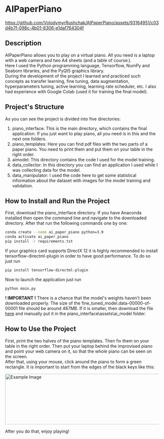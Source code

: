 # AIPaperPiano

https://github.com/VolodymyrRushchak/AIPaperPiano/assets/93164951/c03d4b7f-098c-4b01-8306-e1daf764304f

## Description
AIPaperPiano allows you to play on a virtual piano. All you need is a laptop with a web camera and two A4 sheets (and a table of course:). <br />
Here I used the Python programming language, Tensorflow, NumPy and Seaborn libraries, and the PyQt5 graphics library. <br />
During the development of the project I learned and practiced such concepts as transfer learning, fine tuning, data augmentation, hyperparameters tuning, active learning, learning rate scheduler, etc. I also had experience with Google Colab (used it for training the final model).

## Project's Structure
As you can see the project is divided into five directories: 
1. piano_interface: This is the main directory, which contains the final application. If you just want to play piano, all you need is in this and the next one folders.
2. piano_templates: Here you can find pdf files with the two parts of a paper piano. You need to print them and put them on your table in the right order.
3. aimodel: This directory contains the code I used for the model training.
4. data_collector: In this directory you can find an application I used while I was collecting data for the model.
5. data_manipulator: I used the code here to get some statistical information about the dataset with images for the model training and validation.

## How to Install and Run the Project
First, download the piano_interface directory. If you have Anaconda installed then open the command line and navigate to the downloaded directory. After that run the following commands one by one:
```bash
conda create --name ai_paper_piano python=3.9 
conda activate ai_paper_piano 
pip install -r requirements.txt
```
If your graphics card supports DirectX 12 it is highly recommended to install tensorflow-directml-plugin in order to have good performance. To do so just run
```bash
pip install tensorflow-directml-plugin
```
Now to launch the application just run
```bash
python main.py
```
**! IMPORTANT !** There is a chance that the model's weights haven't been downloaded properly. The size of the fine_tuned_model.data-00000-of-00001 file should be around 487MB. If it is smaller, then download the file [here](https://github.com/VolodymyrRushchak/AIPaperPiano/raw/main/piano_interface/assets/ai_model/fine_tuned_model.data-00000-of-00001?download=) and manually put it in the piano_interface\assets\ai_model folder.

## How to Use the Project
First, print the two halves of the piano templates. Then fix them on your table in the right order. Then put your laptop behind the improvised piano and point your web camera on it, so that the whole piano can be seen on the screen. <br />
After that, using your mouse, click around the piano to form a green rectangle. It is important to start from the edges of the black keys like this:

<img src="https://github.com/VolodymyrRushchak/AIPaperPiano/assets/93164951/f9b75bbf-5fe7-4aee-bf5a-0ec835831d50" alt="Example Image" width="650" height="165">

After you do that, enjoy playing!

